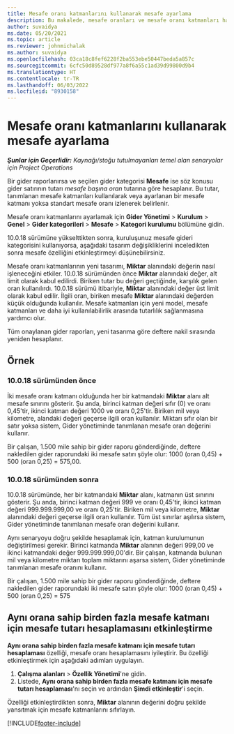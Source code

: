 ```yaml
---
title: Mesafe oranı katmanlarını kullanarak mesafe ayarlama
description: Bu makalede, mesafe oranları ve mesafe oranı katmanları hakkında bilgi sağlanır.
author: suvaidya
ms.date: 05/20/2021
ms.topic: article
ms.reviewer: johnmichalak
ms.author: suvaidya
ms.openlocfilehash: 03ca18c8fef6228f2ba553ebe50447beda5a857c
ms.sourcegitcommit: 6cfc50d89528df977a8f6a55c1ad39d99800d9b4
ms.translationtype: HT
ms.contentlocale: tr-TR
ms.lasthandoff: 06/03/2022
ms.locfileid: "8930158"
---
```

# <a name="set-up-mileage-using-mileage-rate-tiers"></a>Mesafe oranı katmanlarını kullanarak mesafe ayarlama

_**Şunlar için Geçerlidir:** Kaynağı/stoğu tutulmayanları temel alan senaryolar için Project Operations_

Bir gider raporlanırsa ve seçilen gider kategorisi **Mesafe** ise söz konusu gider satırının tutarı *mesafe başına oran* tutarına göre hesaplanır. Bu tutar, tanımlanan mesafe katmanları kullanılarak veya ayarlanan bir mesafe katmanı yoksa standart mesafe oranı izlenerek belirlenir. 

Mesafe oranı katmanlarını ayarlamak için **Gider Yönetimi** > **Kurulum**  >  **Genel** > **Gider kategorileri** > **Mesafe** > **Kategori kurulumu** bölümüne gidin.

10.0.18 sürümüne yükselttikten sonra, kuruluşunuz mesafe gideri kategorisini kullanıyorsa, aşağıdaki tasarım değişikliklerini inceledikten sonra mesafe özelliğini etkinleştirmeyi düşünebilirsiniz. 

Mesafe oranı katmanlarının yeni tasarımı, **Miktar** alanındaki değerin nasıl işleneceğini etkiler. 10.0.18 sürümünden önce **Miktar** alanındaki değer, alt limit olarak kabul edilirdi. Biriken tutar bu değeri geçtiğinde, karşılık gelen oran kullanılırdı.  10.0.18 sürümü itibariyle, **Miktar** alanındaki değer üst limit olarak kabul edilir. İlgili oran, biriken mesafe **Miktar** alanındaki değerden küçük olduğunda kullanılır.  Mesafe katmanları için yeni model, mesafe katmanları ve daha iyi kullanılabilirlik arasında tutarlılık sağlanmasına yardımcı olur.   

Tüm onaylanan gider raporları, yeni tasarıma göre deftere nakil sırasında yeniden hesaplanır.

## <a name="example"></a>Örnek
 
### <a name="before-version-10018"></a>10.0.18 sürümünden önce
İki mesafe oranı katmanı olduğunda her bir katmandaki **Miktar** alanı alt mesafe sınırını gösterir. Şu anda, birinci katman değeri sıfır (0) ve oranı 0,45'tir, ikinci katman değeri 1000 ve oranı 0,25'tir. Biriken mil veya kilometre, alandaki değeri geçerse ilgili oran kullanılır. Miktarı sıfır olan bir satır yoksa sistem, Gider yönetiminde tanımlanan mesafe oran değerini kullanır. 
 
Bir çalışan, 1.500 mile sahip bir gider raporu gönderdiğinde, deftere nakledilen gider raporundaki iki mesafe satırı şöyle olur: 1000 (oran 0,45) + 500 (oran 0,25) = 575,00.

### <a name="after-version-10018"></a>10.0.18 sürümünden sonra
10.0.18 sürümünde, her bir katmandaki **Miktar** alanı, katmanın üst sınırını gösterir. Şu anda, birinci katman değeri 999 ve oranı 0,45'tir, ikinci katman değeri 999.999.999,00 ve oranı 0,25'tir. Biriken mil veya kilometre, **Miktar** alanındaki değeri geçerse ilgili oran kullanılır. Tüm üst sınırlar aşılırsa sistem, Gider yönetiminde tanımlanan mesafe oran değerini kullanır. 
 
Aynı senaryoyu doğru şekilde hesaplamak için, katman kurulumunun değiştirilmesi gerekir. Birinci katmanda **Miktar** alanının değeri 999,00 ve ikinci katmandaki değer 999.999.999,00'dir. Bir çalışan, katmanda bulunan mil veya kilometre miktarı toplam miktarını aşarsa sistem, Gider yönetiminde tanımlanan mesafe oranını kullanır. 
  
Bir çalışan, 1.500 mile sahip bir gider raporu gönderdiğinde, deftere nakledilen gider raporundaki iki mesafe satırı şöyle olur: 1000 (oran 0,45) + 500 (oran 0,25) = 575

## <a name="enable-the-mileage-amount-calculation-for-multiple-mileage-tiers-with-same-rate-feature"></a>Aynı orana sahip birden fazla mesafe katmanı için mesafe tutarı hesaplamasını etkinleştirme

**Aynı orana sahip birden fazla mesafe katmanı için mesafe tutarı hesaplaması** özelliği, mesafe oranı hesaplamasını iyileştirir. Bu özelliği etkinleştirmek için aşağıdaki adımları uygulayın.

1. **Çalışma alanları** > **Özellik Yönetimi**'ne gidin. 
2. Listede, **Aynı orana sahip birden fazla mesafe katmanı için mesafe tutarı hesaplaması**'nı seçin ve ardından **Şimdi etkinleştir**'i seçin.

Özelliği etkinleştirdikten sonra, **Miktar** alanının değerini doğru şekilde yansıtmak için mesafe katmanlarını sıfırlayın. 


[!INCLUDE[footer-include](../includes/footer-banner.md)]
